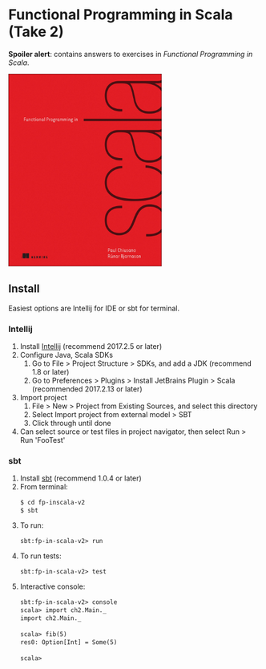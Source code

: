 # Functional Programming in Scala (Take 2)

**Spoiler alert**: contains answers to exercises in *Functional Programming in Scala*.

<img src="images/fp-in-scala-cover.jpg" height="384" width="306">

## Install

Easiest options are Intellij for IDE or sbt for terminal.

### Intellij
1. Install [Intellij](https://www.jetbrains.com/idea/download) (recommend 2017.2.5 or later)
2. Configure Java, Scala SDKs
    1. Go to File > Project Structure > SDKs, and add a JDK (recommend 1.8 or later)
    2. Go to Preferences > Plugins > Install JetBrains Plugin > Scala (recommended 2017.2.13 or later)
3. Import project
    1. File > New > Project from Existing Sources, and select this directory
    2. Select Import project from external model > SBT
    3. Click through until done
4. Can select source or test files in project navigator, then select Run > Run 'FooTest'

### sbt

1. Install [sbt](http://www.scala-sbt.org/download.html) (recommend 1.0.4 or later)
2. From terminal:
    ```
    $ cd fp-inscala-v2
    $ sbt
    ```
3. To run:
    ```
    sbt:fp-in-scala-v2> run
    ```
4. To run tests:
    ```
    sbt:fp-in-scala-v2> test
    ```
5. Interactive console:
    ```
    sbt:fp-in-scala-v2> console
    scala> import ch2.Main._
    import ch2.Main._

    scala> fib(5)
    res0: Option[Int] = Some(5)

    scala>
    ```